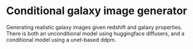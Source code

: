 # Conditional galaxy image generator

Generating realistic galaxy images given redshift and galaxy properties. There is both an unconditional model using huggingface diffusers, and a conditional model using a unet-based ddpm. 
